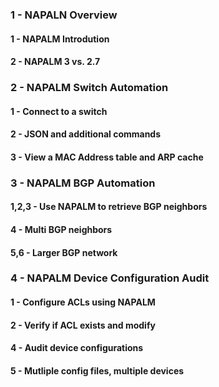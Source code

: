 ### 1 - NAPALN Overview
#### 1 - NAPALM Introdution
#### 2 - NAPALM 3 vs. 2.7

### 2 - NAPALM Switch Automation
#### 1 - Connect to a switch
#### 2 - JSON and additional commands
#### 3 - View a MAC Address table and ARP cache

### 3 - NAPALM BGP Automation
#### 1,2,3 - Use NAPALM to retrieve BGP neighbors
#### 4 - Multi BGP neighbors
#### 5,6 - Larger BGP network

### 4 - NAPALM Device Configuration Audit
#### 1 - Configure ACLs using NAPALM
#### 2 - Verify if ACL exists and modify
#### 4 - Audit device configurations
#### 5 - Mutliple config files, multiple devices

